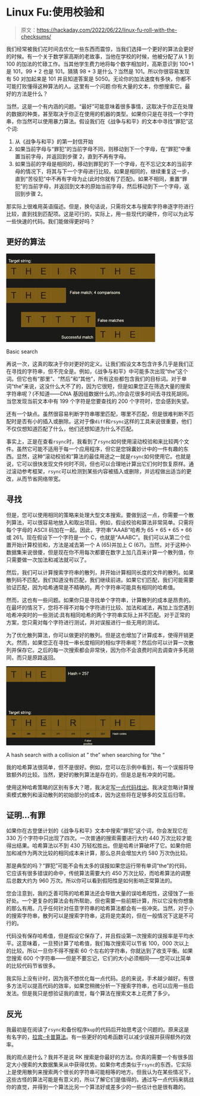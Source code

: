 # Linux Fu:使用校验和

> 原文：<https://hackaday.com/2022/06/22/linux-fu-roll-with-the-checksums/>

我们经常被我们花时间去优化一些东西而震惊，当我们选择一个更好的算法会更好的时候。有一个关于数学家高斯的老故事，当他在学校的时候，他被分配了从 1 到 100 的加法的忙碌工作。当其他学生费力地将每个数字相加时，高斯意识到 100+1 是 101，99 + 2 也是 101。猜猜 98 + 3 是什么？当然是 101。所以你很容易发现有 50 对加起来是 101 并且知道答案是 5050。无论你的加法速度有多快，你都不可能打败懂得这种算法的人。这里有一个问题:你有大量的文本，你想搜索它。最好的方法是什么？

当然，这是一个有内涵的问题。“最好”可能意味着很多事情，这取决于你正在处理的数据的种类，甚至取决于你正在使用的机器的类型。如果你只是在寻找一个字符串，你当然可以使用暴力算法。假设我们在《战争与和平》的文本中寻找“罪犯”这个词:

1.  从《战争与和平》的第一封信开始
2.  如果当前字母与“罪犯”的当前字母不同，则移动到下一个字母，在“罪犯”中重置当前字母，并返回到步骤 2，直到不再有字母。
3.  如果当前的字母是相同的，移动到罪犯的下一个字母，在不忘记文本的当前字母的情况下，将其与下一个字母进行比较。如果是相同的，继续重复这一步，直到“苦役犯”中不再有字母为止(此时你就有了匹配)。如果不相同，重置“罪犯”的当前字母，并返回到文本的原始当前字母，然后移动到下一个字母，返回到步骤 2。

那实际上很难用英语描述。但是，换句话说，只需将文本与搜索字符串逐字符进行比较，直到找到匹配项。这是可行的，实际上，用一些现代的硬件，你可以为此写一些快速的代码。我们能做得更好吗？

## 更好的算法

[![](img/2f3ec45b1d8b04d35e2a5b6cc96e2c73.png)](https://hackaday.com/wp-content/uploads/2022/06/search_had.jpg)

Basic search

再说一次，这真的取决于你对更好的定义。让我们假设文本包含许多几乎是我们正在寻找的字符串，但不完全是。例如，《战争与和平》中可能多次出现“the”这个词。但它也有“那里”、“然后”和“其他”，所有这些都包含我们的目标词。对于单词“the”来说，这没什么大不了的，因为它很短，但是如果您正在筛选大量的搜索字符串呢？(不知道——DNA 基因组数据什么的。)你会花很多时间去寻找死胡同。当您发现当前文本中有 199 个字符是您要查找的 200 个字符时，您会感到失望。

还有一个缺点。虽然很容易判断字符串哪里匹配，哪里不匹配，但是很难判断不匹配时是否有小的插入或删除。这对于像`diff`和`rsync`这样的工具来说很重要，他们不仅仅想知道匹配了什么，他们还想知道为什么不匹配。

事实上，正是在查看`rsync`时，我看到了`rsync`如何使用滚动校验和来比较两个文件。虽然它可能不适用于每一个应用程序，但它是您锦囊妙计中的一件有趣的东西。显然，这种“滚动校验和”算法的最佳用途之一就是`rsync`如何使用它。也就是说，它可以很快发现文件何时不同，但也可以合理地计算出它们何时恢复原样。通过滚动参考框架，`rsync`可以检测到某些内容被插入或删除，并远程做出适当的更改，从而节省网络带宽。

## 寻找

但是，您可以使用相同的策略来处理大型文本搜索。要做到这一点，你需要一个散列算法，可以很容易地放入和取出项目。例如，假设校验和算法非常简单。只需将每个字母的 ASCII 码加在一起。因此，字符串“AAAB”哈希为 65 + 65 + 65 + 66 或 261。现在假设下一个字符是一个 C，也就是“AAABC”。我们可以从第二个位置开始计算校验和，方法是减去第一个 A (65)并加上 C (67)。当然，对于这种小数据集来说很傻，但是现在你不用每次都要在数字上加几百来计算一个散列值，你只需要做一次加法和减法就可以了。

然后，我们可以计算搜索字符串的散列，并开始计算相同长度的文件的散列。如果散列码不匹配，我们知道没有匹配，我们继续前进。如果它们匹配，我们可能需要验证匹配，因为哈希通常是不精确的。两个字符串可能具有相同的哈希值。

然而，这也有一些问题。如果你只是寻找单个字符串，计算散列的成本是昂贵的。在最坏的情况下，您将不得不对每个字符进行比较、加法和减法，再加上当您遇到哈希冲突时的一些测试:具有相同哈希的两个字符串实际上并不匹配。对于正常的方案，您只需对每个字符进行测试，并对误报进行一些无用的测试。

为了优化散列算法，你可以做更好的散列。但是这也增加了计算成本，使得开销更大。然而，如果您正在寻找一串长度相同的相似字符串呢？然后你可以计算一次散列并保存它。之后的每一次搜索都会非常快，因为你不会浪费时间去调查许多死胡同，而只是原路返回。

[![](img/afb9e1052169f423be42fe071c019a9c.png)](https://hackaday.com/wp-content/uploads/2022/06/search2_had.jpg)

A hash search with a collision at ” the” when searching for “the “

我的哈希算法很简单，但不是很好。例如，您可以在示例中看到，有一个误报将导致额外的比较。当然，更好的散列算法是存在的，但是总是有冲突的可能。

使用这种哈希策略的区别有多大？嗯，我决定[写一点代码找出](https://github.com/wd5gnr/hashsearch)。我决定忽略计算搜索模式散列和滚动散列的初始部分的成本，因为这些将在足够多的交互后归零。

## 证明…有罪

如果你在古登堡计划的《战争与和平》文本中搜索“罪犯”这个词，你会发现它在 330 万个字符中只出现了四次。一次普通的搜索需要进行大约 440 万次比较才能得出结果。哈希算法以不到 430 万轻松胜出。但是哈希计算破坏了它。如果你把加和减作为两次比较的相同成本来计算，那么总共会增加大约 580 万次伪比较。

那是典型的吗？“罪犯”可能不会有太多的误报如果您运行带有单词“the”的代码，它应该有很多错误的命中，传统算法需要大约 450 万次比较，而哈希算法的调整后总数大约为 960 万次。所以你可以看到假阳性是如何影响正常算法的。

您会注意到，我的乏善可陈的哈希算法还会导致大量的误哈希阳性，这侵蚀了一些好处。一个更复杂的算法会有所帮助，但也需要一些前期计算，所以它没有你想象的那么有用。几乎任何针对任意字符串的哈希算法都会有一些冲突。当然，对于小的搜索字符串，散列可以是搜索字符串，这将是完美的，但在一般情况下这是不可行的。

代码没有保存哈希值，但是假设它保存了，并且假设第一次搜索的误报率是平均水平。这意味着，一旦预计算了哈希值，我们每次搜索可以节省 100，000 次以上的比较。所以一旦你不得不搜索 60 个左右的字符串，你就达到了收支平衡。如果您搜索 600 个字符串——但是不要忘记，它们的大小必须相同——您可以比简单的比较代码节省很多。

我实际上没有计时，因为我不想优化每一点代码。总的来说，手术越少越好。有很多方法可以提高代码的效率，如果您稍微分析一下搜索字符串，也可以应用一些启发法。但是我只是想验证我的直觉，每个算法在搜索文本上花费了多少。

## 反光

我最初是在阅读了`rsync`和备份程序`kup`的代码后开始思考这个问题的。原来这是有名字的，[拉宾-卡普算法](https://en.wikipedia.org/wiki/Rabin%E2%80%93Karp_algorithm)。有一些更好的哈希函数可以减少误报并获得额外的效率。

我的观点是什么？我并不是说 RK 搜索是你最好的方法。你真的需要一个有很多固定大小搜索的大数据集来从中获得优势。如果你考虑类似于`rsync`的东西，它实际上是使用散列来搜索两个很长的字符串可能相等的地方。但我认为在某些情况下，这些古怪的算法可能是有意义的，所以了解它们是值得的。通过写一点代码来挑战你的直觉，并得到一个算法比另一个算法好或差多少的一些估计也是很有趣的。